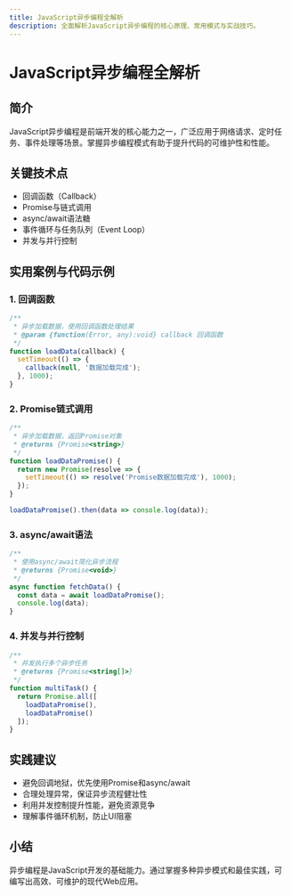 ```yaml
---
title: JavaScript异步编程全解析
description: 全面解析JavaScript异步编程的核心原理、常用模式与实战技巧。
---
```


# JavaScript异步编程全解析

## 简介

JavaScript异步编程是前端开发的核心能力之一，广泛应用于网络请求、定时任务、事件处理等场景。掌握异步编程模式有助于提升代码的可维护性和性能。

## 关键技术点

- 回调函数（Callback）
- Promise与链式调用
- async/await语法糖
- 事件循环与任务队列（Event Loop）
- 并发与并行控制

## 实用案例与代码示例

### 1. 回调函数

```js
/**
 * 异步加载数据，使用回调函数处理结果
 * @param {function(Error, any):void} callback 回调函数
 */
function loadData(callback) {
  setTimeout(() => {
    callback(null, '数据加载完成');
  }, 1000);
}
```

### 2. Promise链式调用

```js
/**
 * 异步加载数据，返回Promise对象
 * @returns {Promise<string>}
 */
function loadDataPromise() {
  return new Promise(resolve => {
    setTimeout(() => resolve('Promise数据加载完成'), 1000);
  });
}

loadDataPromise().then(data => console.log(data));
```

### 3. async/await语法

```js
/**
 * 使用async/await简化异步流程
 * @returns {Promise<void>}
 */
async function fetchData() {
  const data = await loadDataPromise();
  console.log(data);
}
```

### 4. 并发与并行控制

```js
/**
 * 并发执行多个异步任务
 * @returns {Promise<string[]>}
 */
function multiTask() {
  return Promise.all([
    loadDataPromise(),
    loadDataPromise()
  ]);
}
```

## 实践建议

- 避免回调地狱，优先使用Promise和async/await
- 合理处理异常，保证异步流程健壮性
- 利用并发控制提升性能，避免资源竞争
- 理解事件循环机制，防止UI阻塞

## 小结

异步编程是JavaScript开发的基础能力。通过掌握多种异步模式和最佳实践，可编写出高效、可维护的现代Web应用。 